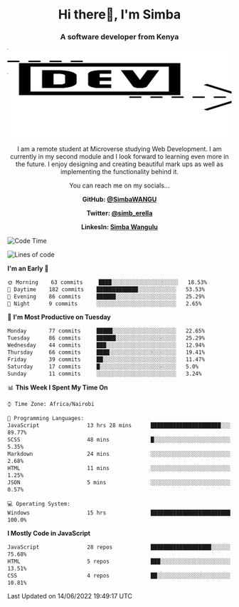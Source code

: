 
<h1 align="center"> Hi there👋, I'm Simba</h1>
<h3 align="center">A software developer from Kenya</h3>

<img src="/arrow-svgrepo-com.svg" margin="auto" width="100%" height="200px">


<p align="center">I am a remote student at Microverse studying Web Development. I am currently in my second module and I look forward to learning even more in the future. I enjoy designing and creating beautiful mark ups as well as implementing the functionality behind it.</p>

<p align="center">You can reach me on my socials... </p>

<div align="center">

__<p>  GitHub: [@SimbaWANGU](https://github.com/SimbaWANGU)__  </p>
__<p> Twitter: [@simb_erella](https://twitter.com/simb_erella)__ </p>
__<p> LinkesIn: [Simba Wangulu](https://www.linkedin.com/in/simba-wangulu/)__ </p>

</div>

<!--START_SECTION:waka-->
![Code Time](http://img.shields.io/badge/Code%20Time-119%20hrs%2020%20mins-blue)

![Lines of code](https://img.shields.io/badge/From%20Hello%20World%20I%27ve%20Written-569%20Thousand%20lines%20of%20code-blue)

**I'm an Early 🐤** 

```text
🌞 Morning    63 commits     ████░░░░░░░░░░░░░░░░░░░░░   18.53% 
🌆 Daytime    182 commits    █████████████░░░░░░░░░░░░   53.53% 
🌃 Evening    86 commits     ██████░░░░░░░░░░░░░░░░░░░   25.29% 
🌙 Night      9 commits      ░░░░░░░░░░░░░░░░░░░░░░░░░   2.65%

```
📅 **I'm Most Productive on Tuesday** 

```text
Monday       77 commits     █████░░░░░░░░░░░░░░░░░░░░   22.65% 
Tuesday      86 commits     ██████░░░░░░░░░░░░░░░░░░░   25.29% 
Wednesday    44 commits     ███░░░░░░░░░░░░░░░░░░░░░░   12.94% 
Thursday     66 commits     ████░░░░░░░░░░░░░░░░░░░░░   19.41% 
Friday       39 commits     ██░░░░░░░░░░░░░░░░░░░░░░░   11.47% 
Saturday     17 commits     █░░░░░░░░░░░░░░░░░░░░░░░░   5.0% 
Sunday       11 commits     ░░░░░░░░░░░░░░░░░░░░░░░░░   3.24%

```


📊 **This Week I Spent My Time On** 

```text
⌚︎ Time Zone: Africa/Nairobi

💬 Programming Languages: 
JavaScript               13 hrs 28 mins      ██████████████████████░░░   89.77% 
SCSS                     48 mins             █░░░░░░░░░░░░░░░░░░░░░░░░   5.35% 
Markdown                 24 mins             ░░░░░░░░░░░░░░░░░░░░░░░░░   2.68% 
HTML                     11 mins             ░░░░░░░░░░░░░░░░░░░░░░░░░   1.25% 
JSON                     5 mins              ░░░░░░░░░░░░░░░░░░░░░░░░░   0.57%

💻 Operating System: 
Windows                  15 hrs              █████████████████████████   100.0%

```

**I Mostly Code in JavaScript** 

```text
JavaScript               28 repos            ███████████████████░░░░░░   75.68% 
HTML                     5 repos             ███░░░░░░░░░░░░░░░░░░░░░░   13.51% 
CSS                      4 repos             ██░░░░░░░░░░░░░░░░░░░░░░░   10.81%

```



 Last Updated on 14/06/2022 19:49:17 UTC
<!--END_SECTION:waka-->

<!--
**SimbaWANGU/SimbaWANGU** is a ✨ _special_ ✨ repository because its `README.md` (this file) appears on your GitHub profile.

Here are some ideas to get you started:

- 🔭 I’m currently working on ...
- 🌱 I’m currently learning ...
- 👯 I’m looking to collaborate on ...
- 🤔 I’m looking for help with ...
- 💬 Ask me about ...
- 📫 How to reach me: ...
- 😄 Pronouns: ...
- ⚡ Fun fact: ...
-->
